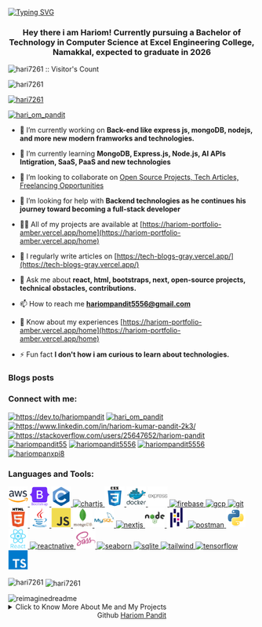 [![Typing SVG](https://readme-typing-svg.demolab.com?font=Roboto+Mono&weight=700&size=28&pause=1000&color=00FFCC&center=true&width=1110&lines=Hi+there+%F0%9F%91%8B+I+am+Hariom,+an+Aspiring+Software+Developer+%F0%9F%A7%91%E2%80%8D%F0%9F%92%BB+%F0%9F%92%9C)](https://git.io/typing-svg)

<h3 align="center">Hey there i am Hariom! Currently pursuing a Bachelor of Technology in Computer Science at Excel Engineering College, Namakkal, expected to graduate in 2026</h3>
<img src="https://profile-counter.glitch.me/{hari7261}/count.svg" alt="hari7261 :: Visitor's Count" />

<p align="left"> <img src="https://komarev.com/ghpvc/?username=hari7261&label=Profile%20views&color=0e75b6&style=flat" alt="hari7261" /> </p>

<p align="left"> <a href="https://github.com/ryo-ma/github-profile-trophy"><img src="https://github-profile-trophy.vercel.app/?username=hari7261" alt="hari7261" /></a> </p>

<p align="left"> <a href="https://twitter.com/hari_om_pandit" target="blank"><img src="https://img.shields.io/twitter/follow/hari_om_pandit?logo=twitter&style=for-the-badge" alt="hari_om_pandit" /></a> </p>

- 🔭 I’m currently working on **Back-end like express js, mongoDB, nodejs, and more new modern framworks and technologies.**

- 🌱 I’m currently learning **MongoDB, Express.js, Node.js, AI APIs Intigration, SaaS, PaaS and new technologies**

- 👯 I’m looking to collaborate on [Open Source Projects, Tech Articles, Freelancing Opportunities](https://tech-blogs-gray.vercel.app/)

- 🤝 I’m looking for help with **Backend technologies as he continues his journey toward becoming a full-stack developer**

- 👨‍💻 All of my projects are available at [https://hariom-portfolio-amber.vercel.app/home](https://hariom-portfolio-amber.vercel.app/home)

- 📝 I regularly write articles on [https://tech-blogs-gray.vercel.app/](https://tech-blogs-gray.vercel.app/)

- 💬 Ask me about **react, html, bootstraps, next, open-source projects, technical obstacles, contributions.**

- 📫 How to reach me **hariompandit5556@gmail.com**

- 📄 Know about my experiences [https://hariom-portfolio-amber.vercel.app/home](https://hariom-portfolio-amber.vercel.app/home)

- ⚡ Fun fact **I don't how i am curious to learn about technologies.**

### Blogs posts
<!-- BLOG-POST-LIST:START -->
<!-- BLOG-POST-LIST:END -->

<h3 align="left">Connect with me:</h3>
<p align="left">
<a href="https://dev.to/https://dev.to/hariompandit" target="blank"><img align="center" src="https://raw.githubusercontent.com/rahuldkjain/github-profile-readme-generator/master/src/images/icons/Social/devto.svg" alt="https://dev.to/hariompandit" height="30" width="40" /></a>
<a href="https://twitter.com/hari_om_pandit" target="blank"><img align="center" src="https://raw.githubusercontent.com/rahuldkjain/github-profile-readme-generator/master/src/images/icons/Social/twitter.svg" alt="hari_om_pandit" height="30" width="40" /></a>
<a href="https://linkedin.com/in/https://www.linkedin.com/in/hariom-kumar-pandit-2k3/" target="blank"><img align="center" src="https://raw.githubusercontent.com/rahuldkjain/github-profile-readme-generator/master/src/images/icons/Social/linked-in-alt.svg" alt="https://www.linkedin.com/in/hariom-kumar-pandit-2k3/" height="30" width="40" /></a>
<a href="https://stackoverflow.com/users/https://stackoverflow.com/users/25647652/hariom-pandit" target="blank"><img align="center" src="https://raw.githubusercontent.com/rahuldkjain/github-profile-readme-generator/master/src/images/icons/Social/stack-overflow.svg" alt="https://stackoverflow.com/users/25647652/hariom-pandit" height="30" width="40" /></a>
<a href="https://www.codechef.com/users/hariompandit55" target="blank"><img align="center" src="https://cdn.jsdelivr.net/npm/simple-icons@3.1.0/icons/codechef.svg" alt="hariompandit55" height="30" width="40" /></a>
<a href="https://www.hackerrank.com/hariompandit5556" target="blank"><img align="center" src="https://raw.githubusercontent.com/rahuldkjain/github-profile-readme-generator/master/src/images/icons/Social/hackerrank.svg" alt="hariompandit5556" height="30" width="40" /></a>
<a href="https://www.leetcode.com/hariompandit5556" target="blank"><img align="center" src="https://raw.githubusercontent.com/rahuldkjain/github-profile-readme-generator/master/src/images/icons/Social/leet-code.svg" alt="hariompandit5556" height="30" width="40" /></a>
<a href="https://auth.geeksforgeeks.org/user/hariompanxpi8" target="blank"><img align="center" src="https://raw.githubusercontent.com/rahuldkjain/github-profile-readme-generator/master/src/images/icons/Social/geeks-for-geeks.svg" alt="hariompanxpi8" height="30" width="40" /></a>
</p>

<h3 align="left">Languages and Tools:</h3>
<p align="left"> <a href="https://aws.amazon.com" target="_blank" rel="noreferrer"> <img src="https://raw.githubusercontent.com/devicons/devicon/master/icons/amazonwebservices/amazonwebservices-original-wordmark.svg" alt="aws" width="40" height="40"/> </a> <a href="https://getbootstrap.com" target="_blank" rel="noreferrer"> <img src="https://raw.githubusercontent.com/devicons/devicon/master/icons/bootstrap/bootstrap-plain-wordmark.svg" alt="bootstrap" width="40" height="40"/> </a> <a href="https://www.cprogramming.com/" target="_blank" rel="noreferrer"> <img src="https://raw.githubusercontent.com/devicons/devicon/master/icons/c/c-original.svg" alt="c" width="40" height="40"/> </a> <a href="https://www.chartjs.org" target="_blank" rel="noreferrer"> <img src="https://www.chartjs.org/media/logo-title.svg" alt="chartjs" width="40" height="40"/> </a> <a href="https://www.w3schools.com/css/" target="_blank" rel="noreferrer"> <img src="https://raw.githubusercontent.com/devicons/devicon/master/icons/css3/css3-original-wordmark.svg" alt="css3" width="40" height="40"/> </a> <a href="https://www.docker.com/" target="_blank" rel="noreferrer"> <img src="https://raw.githubusercontent.com/devicons/devicon/master/icons/docker/docker-original-wordmark.svg" alt="docker" width="40" height="40"/> </a> <a href="https://expressjs.com" target="_blank" rel="noreferrer"> <img src="https://raw.githubusercontent.com/devicons/devicon/master/icons/express/express-original-wordmark.svg" alt="express" width="40" height="40"/> </a> <a href="https://firebase.google.com/" target="_blank" rel="noreferrer"> <img src="https://www.vectorlogo.zone/logos/firebase/firebase-icon.svg" alt="firebase" width="40" height="40"/> </a> <a href="https://cloud.google.com" target="_blank" rel="noreferrer"> <img src="https://www.vectorlogo.zone/logos/google_cloud/google_cloud-icon.svg" alt="gcp" width="40" height="40"/> </a> <a href="https://git-scm.com/" target="_blank" rel="noreferrer"> <img src="https://www.vectorlogo.zone/logos/git-scm/git-scm-icon.svg" alt="git" width="40" height="40"/> </a> <a href="https://www.w3.org/html/" target="_blank" rel="noreferrer"> <img src="https://raw.githubusercontent.com/devicons/devicon/master/icons/html5/html5-original-wordmark.svg" alt="html5" width="40" height="40"/> </a> <a href="https://www.java.com" target="_blank" rel="noreferrer"> <img src="https://raw.githubusercontent.com/devicons/devicon/master/icons/java/java-original.svg" alt="java" width="40" height="40"/> </a> <a href="https://developer.mozilla.org/en-US/docs/Web/JavaScript" target="_blank" rel="noreferrer"> <img src="https://raw.githubusercontent.com/devicons/devicon/master/icons/javascript/javascript-original.svg" alt="javascript" width="40" height="40"/> </a> <a href="https://www.mongodb.com/" target="_blank" rel="noreferrer"> <img src="https://raw.githubusercontent.com/devicons/devicon/master/icons/mongodb/mongodb-original-wordmark.svg" alt="mongodb" width="40" height="40"/> </a> <a href="https://www.mysql.com/" target="_blank" rel="noreferrer"> <img src="https://raw.githubusercontent.com/devicons/devicon/master/icons/mysql/mysql-original-wordmark.svg" alt="mysql" width="40" height="40"/> </a> <a href="https://nextjs.org/" target="_blank" rel="noreferrer"> <img src="https://cdn.worldvectorlogo.com/logos/nextjs-2.svg" alt="nextjs" width="40" height="40"/> </a> <a href="https://nodejs.org" target="_blank" rel="noreferrer"> <img src="https://raw.githubusercontent.com/devicons/devicon/master/icons/nodejs/nodejs-original-wordmark.svg" alt="nodejs" width="40" height="40"/> </a> <a href="https://pandas.pydata.org/" target="_blank" rel="noreferrer"> <img src="https://raw.githubusercontent.com/devicons/devicon/2ae2a900d2f041da66e950e4d48052658d850630/icons/pandas/pandas-original.svg" alt="pandas" width="40" height="40"/> </a> <a href="https://postman.com" target="_blank" rel="noreferrer"> <img src="https://www.vectorlogo.zone/logos/getpostman/getpostman-icon.svg" alt="postman" width="40" height="40"/> </a> <a href="https://www.python.org" target="_blank" rel="noreferrer"> <img src="https://raw.githubusercontent.com/devicons/devicon/master/icons/python/python-original.svg" alt="python" width="40" height="40"/> </a> <a href="https://reactjs.org/" target="_blank" rel="noreferrer"> <img src="https://raw.githubusercontent.com/devicons/devicon/master/icons/react/react-original-wordmark.svg" alt="react" width="40" height="40"/> </a> <a href="https://reactnative.dev/" target="_blank" rel="noreferrer"> <img src="https://reactnative.dev/img/header_logo.svg" alt="reactnative" width="40" height="40"/> </a> <a href="https://sass-lang.com" target="_blank" rel="noreferrer"> <img src="https://raw.githubusercontent.com/devicons/devicon/master/icons/sass/sass-original.svg" alt="sass" width="40" height="40"/> </a> <a href="https://seaborn.pydata.org/" target="_blank" rel="noreferrer"> <img src="https://seaborn.pydata.org/_images/logo-mark-lightbg.svg" alt="seaborn" width="40" height="40"/> </a> <a href="https://www.sqlite.org/" target="_blank" rel="noreferrer"> <img src="https://www.vectorlogo.zone/logos/sqlite/sqlite-icon.svg" alt="sqlite" width="40" height="40"/> </a> <a href="https://tailwindcss.com/" target="_blank" rel="noreferrer"> <img src="https://www.vectorlogo.zone/logos/tailwindcss/tailwindcss-icon.svg" alt="tailwind" width="40" height="40"/> </a> <a href="https://www.tensorflow.org" target="_blank" rel="noreferrer"> <img src="https://www.vectorlogo.zone/logos/tensorflow/tensorflow-icon.svg" alt="tensorflow" width="40" height="40"/> </a> <a href="https://www.typescriptlang.org/" target="_blank" rel="noreferrer"> <img src="https://raw.githubusercontent.com/devicons/devicon/master/icons/typescript/typescript-original.svg" alt="typescript" width="40" height="40"/> </a> </p>

<p><img align="left" src="https://github-readme-stats.vercel.app/api/top-langs?username=hari7261&show_icons=true&locale=en&layout=compact" alt="hari7261" /></p>

<p>&nbsp;<img align="center" src="https://github-readme-stats.vercel.app/api?username=hari7261&show_icons=true&locale=en" alt="hari7261" /></p>

<img src="https://myreadme.vercel.app/api/embed/hari7261?panels=userstatistics,toprepositories,toplanguages,commitgraph" alt="reimaginedreadme" />



<details>
  <summary>Click to Know More About Me and My Projects</summary>

  ## Know More About Me

  I am a passionate and dedicated **full-stack web developer** and **coding enthusiast** currently pursuing a **B.Tech in Computer Science** at **Excel Engineering College**. My journey in technology is fueled by a deep interest in creating impactful software solutions that are efficient and user-friendly.

  I specialize in **front-end development**, with a strong command of **HTML, CSS, and JavaScript**. I'm constantly expanding my knowledge, recently diving deeper into **React** and **Next.js** to build more dynamic and responsive web applications. On the **backend**, I am honing my skills in **Node.js**, **Express**, and **MongoDB**, aiming to become a well-rounded full-stack developer.

  ### Key Projects:
  - **GitHub Profile Finder**: Discover and Explore GitHub Users  
    Built with **Next.js** and leveraging **GitHub API**, this tool allows seamless search and detailed display of GitHub profiles. Deployed on Vercel for scalability.  
    **[Live Demo](#)**

  - **MY-PYTHON-PROJECTS**:  
    A diverse collection of Python projects showcasing various algorithms, data structures, and small applications. Ideal for beginners and enthusiasts to explore Python programming.  
    **[GitHub](#)**

  - **Modern React Portfolio**:  
    A sleek, modern portfolio website created using React, CSS, and JavaScript. Features include a responsive design and an elegant interface to showcase skills and projects.  
    **[GitHub](#)**

  - **Foodie Recipe.io**:  
    A recipe-sharing platform for food enthusiasts. Built using React.js and API integration, it offers a user-friendly interface to discover, share, and submit recipes.  
    **[GitHub](#)**

  - **Tic-Tac-Toe Game**:  
    A browser-based Tic-Tac-Toe game offering both single-player and multiplayer modes. Designed with HTML, CSS, and JavaScript for a simple yet interactive experience.  
    **[GitHub](#)**

  - **TechFutureEmpire**:  
    A platform for discussing and sharing insights on future technology trends and innovations. Built using HTML, CSS, and JavaScript.  
    **[GitHub](#)**

  - **Connect-4 Game**:  
    A classic Connect-4 game implemented for web browsers, allowing players to enjoy this traditional game in a digital format. Developed using HTML, CSS, and JavaScript.  
    **[GitHub](#)**

  - **Hariom's Portfolio**:  
    A personal portfolio showcasing web development skills, projects, and experiences. Built with HTML, CSS, and JavaScript, offering a responsive and visually appealing design.  
    **[GitHub](#)**

  - **CodeVision**:  
    A team-based project portfolio site highlighting various projects by the CodeVision team, featuring member profiles, skills, certifications, and more. Built with HTML, CSS, and JavaScript.  
    **[GitHub](#)**

  ### Upcoming Projects

  - **CloudFlow**:  
    A SaaS project management tool with AI-powered insights.  
    **Tech Stack**: React, Node.js, MongoDB, AWS

  - **DevOps Platform**:  
    A Platform-as-a-Service (PaaS) solution for streamlined development and deployment.  
    **Tech Stack**: Docker, Kubernetes, Jenkins, Go

  - **E-commerce Engine**:  
    Robust e-commerce platform with custom features and integrations.  
    **Tech Stack**: React, Node.js, MongoDB, Stripe API

</details>


<footer align='center'>Github <a href='https://github.com/hari7261'>Hariom Pandit</a> </footer>
